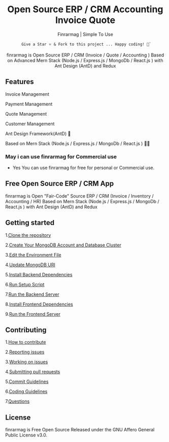 <div align="center">
  <h1>Open Source ERP / CRM Accounting Invoice Quote</h1>
    <p align="center">
        <p>Finrarmag | Simple To Use</p>
    </p>

```
 Give a Star ⭐️ & Fork to this project ... Happy coding! 🤩`
```

finrarmag is Open Source ERP / CRM (Invoice / Quote / Accounting ) Based on Advanced Mern Stack (Node.js / Express.js / MongoDb / React.js ) with Ant Design (AntD) and Redux

</div>

## Features

Invoice Management

Payment Management

Quote Management

Customer Management

Ant Design Framework(AntD) 🐜

Based on Mern Stack (Node.js / Express.js / MongoDb / React.js ) 👨‍💻

### May i can use finrarmag for Commercial use

- Yes You can use finrarmag for free for personal or Commercial use.

## Free Open Source ERP / CRM App

finrarmag is Open "Fair-Code" Source ERP / CRM (Invoice / Inventory / Accounting / HR) Based on Mern Stack (Node.js / Express.js / MongoDb / React.js ) with Ant Design (AntD) and Redux

## Getting started

1.[Clone the repository](INSTALLATION-INSTRUCTIONS.md#step-1-clone-the-repository)

2.[Create Your MongoDB Account and Database Cluster](INSTALLATION-INSTRUCTIONS.md#Step-2-Create-Your-MongoDB-Account-and-Database-Cluster)

3.[Edit the Environment File](INSTALLATION-INSTRUCTIONS.md#Step-3-Edit-the-Environment-File)

4.[Update MongoDB URI](INSTALLATION-INSTRUCTIONS.md#Step-4-Update-MongoDB-URI)

5.[Install Backend Dependencies](INSTALLATION-INSTRUCTIONS.md#Step-5-Install-Backend-Dependencies)

6.[Run Setup Script](INSTALLATION-INSTRUCTIONS.md#Step-6-Run-Setup-Script)

7.[Run the Backend Server](INSTALLATION-INSTRUCTIONS.md#Step-7-Run-the-Backend-Server)

8.[Install Frontend Dependencies](INSTALLATION-INSTRUCTIONS.md#Step-8-Install-Frontend-Dependencies)

9.[Run the Frontend Server](INSTALLATION-INSTRUCTIONS.md#Step-9-Run-the-Frontend-Server)

## Contributing

1.[How to contribute](https://github.com/Mensa-Philosophical-Circle/finrarmag/blob/production/CONTRIBUTING.md#how-to-contribute)

2.[Reporting issues](https://github.com/Mensa-Philosophical-Circle/finrarmag/blob/production/CONTRIBUTING.md#reporting-issues)

3.[Working on issues](https://github.com/Mensa-Philosophical-Circle/finrarmag/blob/production/CONTRIBUTING.md#working-on-issues)

4.[Submitting pull requests](https://github.com/Mensa-Philosophical-Circle/finrarmag/blob/production/CONTRIBUTING.md#submitting-pull-requests)

5.[Commit Guidelines](https://github.com/Mensa-Philosophical-Circle/finrarmag/blob/production/CONTRIBUTING.md#commit-guidelines)

6.[Coding Guidelines](https://github.com/Mensa-Philosophical-Circle/finrarmag/blob/production/CONTRIBUTING.md#coding-guidelines)

7.[Questions](https://github.com/Mensa-Philosophical-Circle/finrarmag/blob/production/CONTRIBUTING.md#questions)

## License

finrarmag is Free Open Source Released under the GNU Affero General Public License v3.0.
